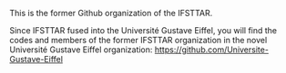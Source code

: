 This is the former Github organization of the IFSTTAR. 

Since IFSTTAR fused into the Université Gustave Eiffel, you will find the codes and members of the former IFSTTAR organization in the novel Université Gustave Eiffel organization: https://github.com/Universite-Gustave-Eiffel
